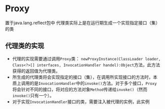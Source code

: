 # Proxy
置于java.lang.reflect包中
代理类实际上是在运行期生成一个实现指定接口（集）的类

## 代理类的实现
- 代理的实现需要通过调用`Proxy`类：
`newProxyInstance(ClassLoader loader, Class<?>[] interfaces, InvocationHandler handel):Object`方法，此方法获得的返回值为代理类。
- 所生成的代理类将会实现指定的接口（集），在调用所实现接口的方法时，本质上调用的是`InvocationHandler`中的`invoke()`方法。对于多个接口，`Proxy`将会针对不同的接口，将对应的方法对象`Method`传递给`invoke()`（然而`invoke()`只有一个）。
- 对于实现`InvocationHandler`接口的类，需要注入被代理的实例，此实例